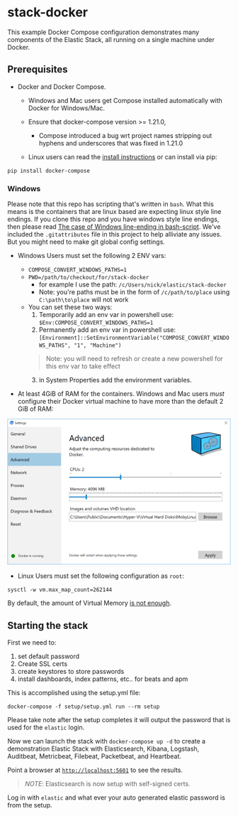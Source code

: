 # stack-docker
This example Docker Compose configuration demonstrates many components of the
Elastic Stack, all running on a single machine under Docker.

## Prerequisites
- Docker and Docker Compose.
  * Windows and Mac users get Compose installed automatically
with Docker for Windows/Mac.

  * Ensure that docker-compose version >= 1.21.0,
    * Compose introduced a bug wrt project names stripping out hyphens and underscores that was fixed in 1.21.0

  * Linux users can read the [install instructions](https://docs.docker.com/compose/install/#install-compose) or can install via pip:
```
pip install docker-compose
```

### Windows
Please note that this repo has scripting that's written in `bash`. What this means is the containers that are linux based
are expecting linux style line endings. If you clone this repo and you have windows style line endings, then please
read [The case of Windows line-ending in bash-script](https://techblog.dorogin.com/case-of-windows-line-ending-in-bash-script-7236f056abe). We've included the `.gitattributes` file in this project to help alliviate any issues. But you might need to make
git global config settings.

* Windows Users must set the following 2 ENV vars:
  * `COMPOSE_CONVERT_WINDOWS_PATHS=1`
  * `PWD=/path/to/checkout/for/stack-docker`
    * for example I use the path: `/c/Users/nick/elastic/stack-docker`
    * Note: you're paths must be in the form of `/c/path/to/place` using `C:\path\to\place` will not work
  * You can set these two ways:
    1. Temporarily add an env var in powershell use: `$Env:COMPOSE_CONVERT_WINDOWS_PATHS=1`
    2. Permanently add an env var in powershell use: `[Environment]::SetEnvironmentVariable("COMPOSE_CONVERT_WINDOWS_PATHS", "1", "Machine")`
      > Note: you will need to refresh or create a new powershell for this env var to take effect
    3. in System Properties add the environment variables.


* At least 4GiB of RAM for the containers. Windows and Mac users _must_
configure their Docker virtual machine to have more than the default 2 GiB of
RAM:

![Docker VM memory settings](screenshots/docker-vm-memory-settings.png)

* Linux Users must set the following configuration as `root`:

```
sysctl -w vm.max_map_count=262144
```
By default, the amount of Virtual Memory [is not enough](https://www.elastic.co/guide/en/elasticsearch/reference/current/vm-max-map-count.html).


## Starting the stack

First we need to:

1. set default password
2. Create SSL certs
3. create keystores to store passwords
4. install dashboards, index patterns, etc.. for beats and apm

This is accomplished using the setup.yml file:
```
docker-compose -f setup/setup.yml run --rm setup
```

Please take note after the setup completes it will output the password
that is used for the `elastic` login.

Now we can launch the stack with `docker-compose up -d` to create a demonstration Elastic Stack with
Elasticsearch, Kibana, Logstash, Auditbeat, Metricbeat, Filebeat, Packetbeat,
and Heartbeat.

Point a browser at [`http://localhost:5601`](http://localhost:5601) to see the results.
> *NOTE*: Elasticsearch is now setup with self-signed certs.

Log in with `elastic` and what ever your auto generated elastic password is from the
setup.

